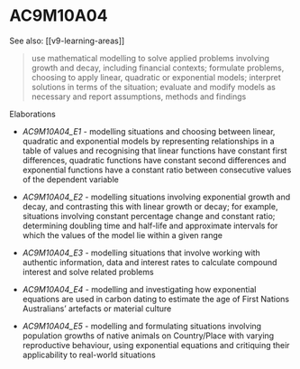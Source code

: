 
# AC9M10A04 

See also: [[v9-learning-areas]]

> use mathematical modelling to solve applied problems involving growth and decay, including financial contexts; formulate problems, choosing to apply linear, quadratic or exponential models; interpret solutions in terms of the situation; evaluate and modify models as necessary and report assumptions, methods and findings

Elaborations


- _AC9M10A04_E1_ - modelling situations and choosing between linear, quadratic and exponential models by representing relationships in a table of values and recognising that linear functions have constant first differences, quadratic functions have constant second differences and exponential functions have a constant ratio between consecutive values of the dependent variable

- _AC9M10A04_E2_ - modelling situations involving exponential growth and decay, and contrasting this with linear growth or decay; for example, situations involving constant percentage change and constant ratio; determining doubling time and half-life and approximate intervals for which the values of the model lie within a given range

- _AC9M10A04_E3_ - modelling situations that involve working with authentic information, data and interest rates to calculate compound interest and solve related problems

- _AC9M10A04_E4_ - modelling and investigating how exponential equations are used in carbon dating to estimate the age of First Nations Australians’ artefacts or material culture

- _AC9M10A04_E5_ - modelling and formulating situations involving population growths of native animals on Country/Place with varying reproductive behaviour, using exponential equations and critiquing their applicability to real-world situations
